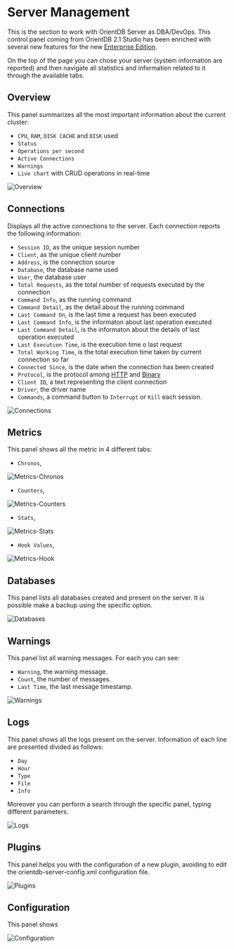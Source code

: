 # Server Management
This is the section to work with OrientDB Server as DBA/DevOps. This control panel coming from OrientDB 2.1 Studio has been enriched with several new features for the new [Enterprise Edition](http://orientdb.com/enterprise/).

On the top of the page you can chose your server (system information are reported) and then navigate all statistics and information related to it through the available tabs.

## Overview
This panel summarizes all the most important information about the current cluster:
- `CPU`, `RAM`, `DISK CACHE` and `DISK` used
- `Status`
- `Operations per second`
- `Active Connections`
- `Warnings`
- `Live chart` with CRUD operations in real-time

![Overview](images/studio-server-management-overview.png)

## Connections
Displays all the active connections to the server. Each connection reports the following information:
- `Session ID`, as the unique session number
- `Client`, as the unique client number
- `Address`, is the connection source
- `Database`, the database name used
- `User`, the database user
- `Total Requests`, as the total number of requests executed by the connection
- `Command Info`, as the running command
- `Command Detail`, as the detail about the running command
- `Last Command On`, is the last time a request has been executed
- `Last Command Info`, is the informaton about last operation executed
- `Last Command Detail`, is the informaton about the details of last operation executed
- `Last Execution Time`, is the execution time o last request
- `Total Working Time`, is the total execution time taken by current connection so far
- `Connected Since`, is the date when the connection has been created
- `Protocol`, is the protocol among [HTTP](OrientDB-REST.md) and [Binary](Network-Binary-Protocol.md)
- `Client ID`, a text representing the client connection
- `Driver`, the driver name
- `Commands`, a command button to `Interrupt` or `Kill` each session.

![Connections](images/studio-server-management-connections.png)

## Metrics
This panel shows all the metric in 4 different tabs:
- `Chronos`,

![Metrics-Chronos](images/studio-server-management-metrics-chronos.png)

- `Counters`, 

![Metrics-Counters](images/studio-server-management-metrics-counters.png)

- `Stats`,

![Metrics-Stats](images/studio-server-management-metrics-stats.png)

- `Hook Values`,

![Metrics-Hook](images/studio-server-management-metrics-hook.png)

## Databases
This panel lists all databases created and present on the server. It is possible make a backup using the specific option.

![Databases](images/studio-server-management-databases.png)

## Warnings
This panel list all warning messages. For each you can see:
- `Warning`, the warning message.
- `Count`, the number of messages.
- `Last Time`, the last message timestamp.

![Warnings](images/studio-server-management-warnings.png)

## Logs
This panel shows all the logs present on the server. Information of each line are presented divided as follows:
- `Day`
- `Hour`
- `Type`
- `File`
- `Info`

Moreover you can perform a search through the specific panel, typing different parameters.

![Logs](images/studio-server-management-logs.png)

## Plugins
This panel helps you with the configuration of a new plugin, avoiding to edit the orientdb-server-config.xml configuration file.

![Plugins](images/studio-server-management-plugins.png)

## Configuration
This panel shows 

![Configuration](images/studio-server-management-configuration.png)
